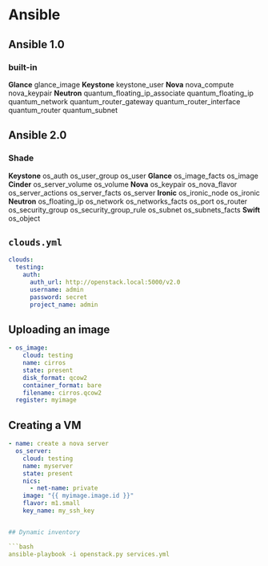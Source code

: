 # Ansible


## Ansible 1.0
### built-in

**Glance** glance_image **Keystone** keystone_user **Nova**
nova_compute nova_keypair **Neutron**
quantum_floating_ip_associate quantum_floating_ip
quantum_network quantum_router_gateway
quantum_router_interface quantum_router quantum_subnet


## Ansible 2.0
### Shade

**Keystone** os_auth os_user_group os_user **Glance**
os_image_facts os_image **Cinder** os_server_volume
os_volume **Nova** os_keypair os_nova_flavor
os_server_actions os_server_facts os_server **Ironic**
os_ironic_node os_ironic **Neutron** os_floating_ip
os_network os_networks_facts os_port os_router
os_security_group os_security_group_rule os_subnet
os_subnets_facts **Swift** os_object


## `clouds.yml`
```yaml
clouds:
  testing:
    auth:
      auth_url: http://openstack.local:5000/v2.0
      username: admin
      password: secret
      project_name: admin
```


## Uploading an image
```yaml
- os_image:
    cloud: testing
    name: cirros
    state: present
    disk_format: qcow2
    container_format: bare
    filename: cirros.qcow2
  register: myimage
```

## Creating a VM
```yaml
- name: create a nova server
  os_server:
    cloud: testing
    name: myserver
    state: present
    nics:
      - net-name: private
    image: "{{ myimage.image.id }}"
    flavor: m1.small
    key_name: my_ssh_key


## Dynamic inventory

```bash
ansible-playbook -i openstack.py services.yml
```
